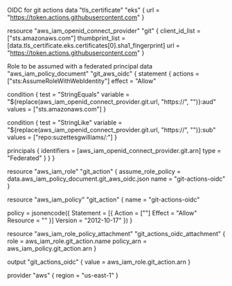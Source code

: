 OIDC for git actions
data "tls_certificate" "eks" { url = "https://token.actions.githubusercontent.com" }

resource "aws_iam_openid_connect_provider" "git" { client_id_list = ["sts.amazonaws.com"] thumbprint_list = [data.tls_certificate.eks.certificates[0].sha1_fingerprint] url = "https://token.actions.githubusercontent.com" }

Role to be assumed with a federated principal
data "aws_iam_policy_document" "git_aws_oidc" { statement { actions = ["sts:AssumeRoleWithWebIdentity"] effect = "Allow"

condition {
  test     = "StringEquals"
  variable = "${replace(aws_iam_openid_connect_provider.git.url, "https://", "")}:aud"
  values   = ["sts.amazonaws.com"]
}

condition {
  test     = "StringLike"
  variable = "${replace(aws_iam_openid_connect_provider.git.url, "https://", "")}:sub"
  values   = ["repo:suzettesgwilliams/*:*"]
}


principals {
  identifiers = [aws_iam_openid_connect_provider.git.arn]
  type        = "Federated"
}
} }

resource "aws_iam_role" "git_action" { assume_role_policy = data.aws_iam_policy_document.git_aws_oidc.json name = "git-actions-oidc" }

resource "aws_iam_policy" "git_action" { name = "git-actions-oidc"

policy = jsonencode({ Statement = [{ Action = [""] Effect = "Allow" Resource = "" }] Version = "2012-10-17" }) }

resource "aws_iam_role_policy_attachment" "git_actions_oidc_attachment" { role = aws_iam_role.git_action.name policy_arn = aws_iam_policy.git_action.arn }

output "git_actions_oidc" { value = aws_iam_role.git_action.arn }

provider "aws" { region = "us-east-1" }
